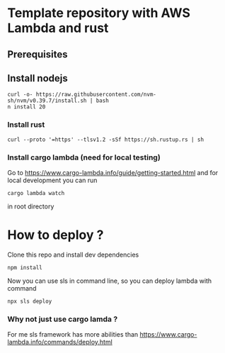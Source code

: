 # Template repository with AWS Lambda and rust

## Prerequisites

## Install nodejs
```shell
curl -o- https://raw.githubusercontent.com/nvm-sh/nvm/v0.39.7/install.sh | bash
n install 20
```
### Install rust
```shell
curl --proto '=https' --tlsv1.2 -sSf https://sh.rustup.rs | sh

```
### Install cargo lambda (need for local testing)
Go to https://www.cargo-lambda.info/guide/getting-started.html
and for local development you can run
```shell
cargo lambda watch
```
in root directory

# How to deploy  ?
Clone this repo
and install dev dependencies
```shell
npm install
```
Now you can use sls in command line, so you can deploy lambda with command
```shell
npx sls deploy
```

### Why not just use cargo lamda ?
For me sls framework has more abilities than https://www.cargo-lambda.info/commands/deploy.html